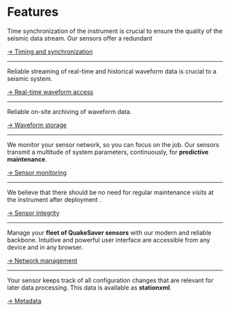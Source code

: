 # Features

Time synchronization of the instrument is crucial to ensure the quality of the seismic data stream. Our sensors offer a redundant

[→ Timing and synchronization](./timing.md)

---

Reliable streaming of real-time and historical waveform data is crucial to a seismic system.

[→ Real-time waveform access](./realtime-waveforms.md)

---

Reliable on-site archiving of waveform data.

[→ Waveform storage](./waveform-storage.md)

---

We monitor your sensor network, so you can focus on the job. Our sensors transmit a multitude of system parameters, continuously, for **predictive maintenance**.

[→ Sensor monitoring](./system-monitoring.md)

---

We believe that there should be no need for regular maintenance visits at the instrument after deployment .

[→ Sensor integrity](./system-integrity.md)

---

Manage your **fleet of QuakeSaver sensors** with our modern and reliable backbone. Intuitive and powerful user interface are accessible from any device and in any browser.

[→ Network management](./network-management.md)

---

Your sensor keeps track of all configuration changes that are relevant for later data processing. This data is available as **stationxml**.

[→ Metadata](./meta-data.md)

